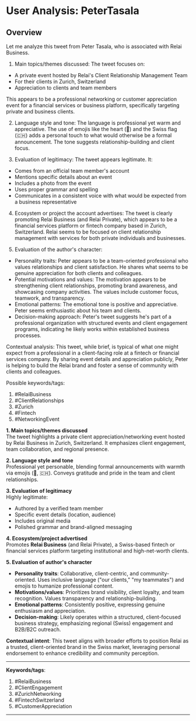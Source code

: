 # User Analysis: PeterTasala

## Overview

<think>
Let me analyze this tweet from Peter Tasala, who is associated with Relai Business.

1. Main topics/themes discussed:
The tweet focuses on:
- A private event hosted by Relai's Client Relationship Management Team
- For their clients in Zurich, Switzerland
- Appreciation to clients and team members
   
This appears to be a professional networking or customer appreciation event for a financial services or business platform, specifically targeting private and business clients.

2. Language style and tone:
The language is professional yet warm and appreciative. The use of emojis like the heart (🧡) and the Swiss flag (🇨🇭) adds a personal touch to what would otherwise be a formal announcement. The tone suggests relationship-building and client focus.

3. Evaluation of legitimacy:
The tweet appears legitimate. It:
- Comes from an official team member's account
- Mentions specific details about an event
- Includes a photo from the event
- Uses proper grammar and spelling
- Communicates in a consistent voice with what would be expected from a business representative

4. Ecosystem or project the account advertises:
The tweet is clearly promoting Relai Business (and Relai Private), which appears to be a financial services platform or fintech company based in Zurich, Switzerland. Relai seems to be focused on client relationship management with services for both private individuals and businesses.

5. Evaluation of the author's character:

- Personality traits: Peter appears to be a team-oriented professional who values relationships and client satisfaction. He shares what seems to be genuine appreciation for both clients and colleagues.
- Potential motivations and values: The motivation appears to be strengthening client relationships, promoting brand awareness, and showcasing company activities. The values include customer focus, teamwork, and transparency.
- Emotional patterns: The emotional tone is positive and appreciative. Peter seems enthusiastic about his team and clients.
- Decision-making approach: Peter's tweet suggests he's part of a professional organization with structured events and client engagement programs, indicating he likely works within established business processes.

Contextual analysis: This tweet, while brief, is typical of what one might expect from a professional in a client-facing role at a fintech or financial services company. By sharing event details and appreciation publicly, Peter is helping to build the Relai brand and foster a sense of community with clients and colleagues.

Possible keywords/tags:
1. #RelaiBusiness
2. #ClientRelationships
3. #Zurich
4. #Fintech
5. #NetworkingEvent
</think>

**1. Main topics/themes discussed**  
The tweet highlights a private client appreciation/networking event hosted by Relai Business in Zurich, Switzerland. It emphasizes client engagement, team collaboration, and regional presence.

**2. Language style and tone**  
Professional yet personable, blending formal announcements with warmth via emojis (🧡, 🇨🇭). Conveys gratitude and pride in the team and client relationships.

**3. Evaluation of legitimacy**  
Highly legitimate: 
- Authored by a verified team member  
- Specific event details (location, audience)  
- Includes original media  
- Polished grammar and brand-aligned messaging  

**4. Ecosystem/project advertised**  
Promotes **Relai Business** (and Relai Private), a Swiss-based fintech or financial services platform targeting institutional and high-net-worth clients.

**5. Evaluation of author's character**  
- **Personality traits**: Collaborative, client-centric, and community-oriented. Uses inclusive language ("our clients," "my teammates") and emojis to humanize professional content.  
- **Motivations/values**: Prioritizes brand visibility, client loyalty, and team recognition. Values transparency and relationship-building.  
- **Emotional patterns**: Consistently positive, expressing genuine enthusiasm and appreciation.  
- **Decision-making**: Likely operates within a structured, client-focused business strategy, emphasizing regional (Swiss) engagement and B2B/B2C outreach.  

**Contextual intent**: This tweet aligns with broader efforts to position Relai as a trusted, client-oriented brand in the Swiss market, leveraging personal endorsement to enhance credibility and community perception.

---

**Keywords/tags**:  
1. #RelaiBusiness  
2. #ClientEngagement  
3. #ZurichNetworking  
4. #FintechSwitzerland  
5. #CustomerAppreciation
---
